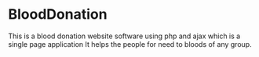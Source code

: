 # BloodDonation
This is a blood donation website software using php and ajax which is a single page application It helps the people for need to bloods of any group.
